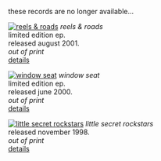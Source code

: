 <!--| ## albums - unavailable |-->

these records are no longer available...

[![reels & roads][8]][9]
*reels & roads*   
limited edition ep.  
released august 2001.   
*out of print*    
[details][9]

  [8]: rgen/cover/r-80/reels-and-roads.jpg
  [9]: ?p=albums/reels-and-roads/

[![window seat][10]][11]
*window seat*  
limited edition ep.  
released june 2000.   
*out of print*  
[details][11]

  [10]: rgen/cover/r-80/window-seat.jpg
  [11]: ?p=albums/window-seat/

[![little secret rockstars][12]][13]
*little secret rockstars*  
released november 1998.  
*out of print*   
[details][13]

  [12]: rgen/cover/r-80/little-secret-rockstars.jpg
  [13]: ?p=albums/little-secret-rockstars/
